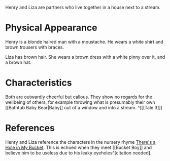 Henry and Liza are partners who live together in a house next to a stream.

# Physical Appearance
Henry is a blonde haired man with a moustache. He wears a white shirt and brown trousers with braces.

Liza has brown hair. She wears a brown dress with a white pinny over it, and a brown hat.

# Characteristics
Both are outwardly cheerful but callous. They show no regards for the wellbeing of others, for example throwing what is presumably their own [[Bathtub Baby Bear|Baby]] out of a window and into a stream. ^[[[Tale 3]]]

# References
Henry and Liza reference the characters in the nursery rhyme [There's a Hole in My Bucket](https://en.m.wikipedia.org/wiki/There's_a_Hole_in_My_Bucket). This is echoed when they meet [[Bucket Boy]] and believe him to be useless due to his leaky eyeholes^[citation needed].